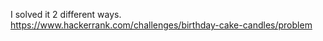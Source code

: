 I solved it 2 different ways. <br>
https://www.hackerrank.com/challenges/birthday-cake-candles/problem
